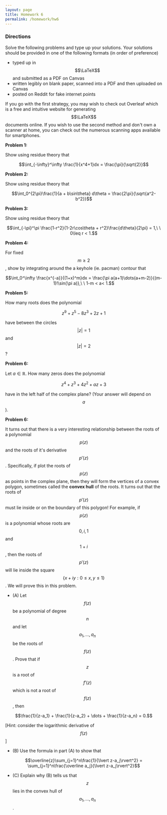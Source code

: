 ```yaml
---
layout: page
title: Homework 6
permalink: /homework/hw6
---
```


### Directions
Solve the following problems and type up your solutions.  Your solutions should be provided in one of the following formats (in order of preference)
* typed up in $$\LaTeX$$ and submitted as a PDF on Canvas
* written legibly on blank paper, scanned into a PDF and then uploaded on Canvas
* posted on Reddit for fake internet points

If you go with the first strategy, you may wish to check out Overleaf which is a free and intuitive website for generating $$\LaTeX$$ documents online.
If you wish to use the second method and don't own a scanner at home, you can check out the numerous scanning apps available for smartphones.


**Problem 1:**

Show using residue theory that 

$$\int_{-\infty}^\infty \frac{1}{x^4+1}dx = \frac{\pi}{\sqrt{2}}$$

**Problem 2:**

Show using residue theory that

$$\int_0^{2\pi}\frac{1}{a + b\sin\theta} d\theta = \frac{2\pi}{\sqrt{a^2-b^2}}$$

**Problem 3:**

Show using residue theory that

$$\int_{-\pi}^\pi \frac{1-r^2}{1-2r\cos\theta + r^2}\frac{d\theta}{2\pi} = 1,\ \ 0\leq r < 1.$$


**Problem 4:**

For fixed $$m\geq 2$$, show by integrating around the a keyhole (ie. pacman) contour that

$$\int_0^\infty \frac{x^{-a}}{(1+x)^m}dx = \frac{\pi a(a+1)\dots(a+m-2)}{(m-1)!\sin(\pi a)},\ \ 1-m < a< 1.$$ 


**Problem 5:**

How many roots does the polynomial

$$z^9 + z^5 - 8z^3 + 2z + 1$$

have between the circles $$\lvert z\rvert = 1$$ and $$\lvert z\rvert = 2$$?

**Problem 6:**

Let $a\in\mathbb R$.
How many zeros does the polynomial

$$z^4 + z^3 + 4z^2 + az + 3$$

have in the left half of the complex plane? (Your answer will depend on $$a$$).


**Problem 6:**

It turns out that there is a very interesting relationship between the roots of a polynomial $$p(z)$$ and the roots of it's derivative $$p'(z)$$.
Specifically, if plot the roots of $$p(z)$$ as points in the complex plane, then they will form the vertices of a convex polygon, sometimes called the **convex hull** of the roots.  It turns out that the roots of $$p'(z)$$ must lie inside or on the boundary of this polygon!
For example, if $$p(z)$$ is a polynomial whose roots are $$0, i, 1$$ and $$1+i$$, then the roots of $$p'(z)$$ will lie inside the square $$\{x + iy: 0\leq x,y\leq 1\}$$.
We will prove this in this problem.

* (A) Let $$f(z)$$ be a polynomial of degree $$n$$ and let $$a_1,\dots, a_n$$ be the roots of $$f(z)$$.  Prove that if $$z$$ is a root of $$f'(z)$$ which is not a root of $$f(z)$$, then

$$\frac{1}{z-a_1} + \frac{1}{z-a_2} + \dots + \frac{1}{z-a_n} = 0.$$

[Hint: consider the logarithmic derivative of $$f(z)$$]

* (B) Use the formula in part (A) to show that

$$\overline{z}\sum_{j=1}^n\frac{1}{\lvert z-a_j\rvert^2} = \sum_{j=1}^n\frac{\overline a_j}{\lvert z-a_j\rvert^2}$$

* (C) Explain why (B) tells us that $$z$$ lies in the convex hull of $$a_1,\dots, a_n$$.
